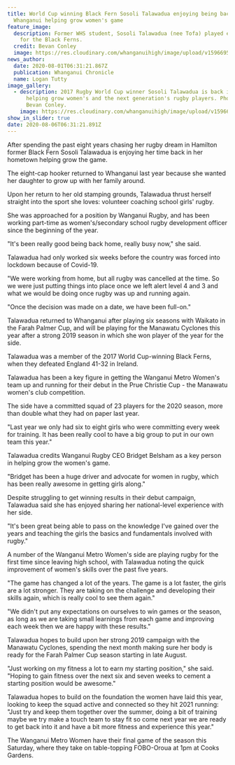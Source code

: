 ```yaml
---
title: World Cup winning Black Fern Sosoli Talawadua enjoying being back in
  Whanganui helping grow women's game
feature_image:
  description: Former WHS student, Sosoli Talawadua (nee Tofa) played eight games
    for the Black Ferns.
  credit: Bevan Conley
  image: https://res.cloudinary.com/whanganuihigh/image/upload/v1596695672/News/Sosoli_Talawadua._ex_Chron_1.8.20_photo_bevan_conley.jpg
news_author:
  date: 2020-08-01T06:31:21.867Z
  publication: Whanganui Chronicle
  name: Logan Tutty
image_gallery:
  - description: 2017 Rugby World Cup winner Sosoli Talawadua is back in Whanganui,
      helping grow women's and the next generation's rugby players. Photo /
      Bevan Conley.
    image: https://res.cloudinary.com/whanganuihigh/image/upload/v1596695655/News/Sosoli_Talawadua..._ex_Chron_1.8.20_photo_bevan_conley.jpg
show_in_slider: true
date: 2020-08-06T06:31:21.891Z
---
```

After spending the past eight years chasing her rugby dream in Hamilton former Black Fern Sosoli Talawadua is enjoying her time back in her hometown helping grow the game.

The eight-cap hooker returned to Whanganui last year because she wanted her daughter to grow up with her family around.

Upon her return to her old stamping grounds, Talawadua thrust herself straight into the sport she loves: volunteer coaching school girls' rugby.

She was approached for a position by Wanganui Rugby, and has been working part-time as women's/secondary school rugby development officer since the beginning of the year.

"It's been really good being back home, really busy now," she said.

Talawadua had only worked six weeks before the country was forced into lockdown because of Covid-19.

"We were working from home, but all rugby was cancelled at the time. So we were just putting things into place once we left alert level 4 and 3 and what we would be doing once rugby was up and running again.

"Once the decision was made on a date, we have been full-on."

Talawadua returned to Whanganui after playing six seasons with Waikato in the Farah Palmer Cup, and will be playing for the Manawatu Cyclones this year after a strong 2019 season in which she won player of the year for the side.

Talawadua was a member of the 2017 World Cup-winning Black Ferns, when they defeated England 41-32 in Ireland.

Talawadua has been a key figure in getting the Wanganui Metro Women's team up and running for their debut in the Prue Christie Cup - the Manawatu women's club competition.

The side have a committed squad of 23 players for the 2020 season, more than double what they had on paper last year.

"Last year we only had six to eight girls who were committing every week for training. It has been really cool to have a big group to put in our own team this year."

Talawadua credits Wanganui Rugby CEO Bridget Belsham as a key person in helping grow the women's game.

"Bridget has been a huge driver and advocate for women in rugby, which has been really awesome in getting girls along."

Despite struggling to get winning results in their debut campaign, Talawadua said she has enjoyed sharing her national-level experience with her side.

"It's been great being able to pass on the knowledge I've gained over the years and teaching the girls the basics and fundamentals involved with rugby."

A number of the Wanganui Metro Women's side are playing rugby for the first time since leaving high school, with Talawadua noting the quick improvement of women's skills over the past five years.

"The game has changed a lot of the years. The game is a lot faster, the girls are a lot stronger. They are taking on the challenge and developing their skills again, which is really cool to see them again."

"We didn't put any expectations on ourselves to win games or the season, as long as we are taking small learnings from each game and improving each week then we are happy with these results."

Talawadua hopes to build upon her strong 2019 campaign with the Manawatu Cyclones, spending the next month making sure her body is ready for the Farah Palmer Cup season starting in late August.

"Just working on my fitness a lot to earn my starting position," she said. "Hoping to gain fitness over the next six and seven weeks to cement a starting position would be awesome."

Talawadua hopes to build on the foundation the women have laid this year, looking to keep the squad active and connected so they hit 2021 running: "Just try and keep them together over the summer, doing a bit of training maybe we try make a touch team to stay fit so come next year we are ready to get back into it and have a bit more fitness and experience this year."

The Wanganui Metro Women have their final game of the season this Saturday, where they take on table-topping FOBO-Oroua at 1pm at Cooks Gardens.